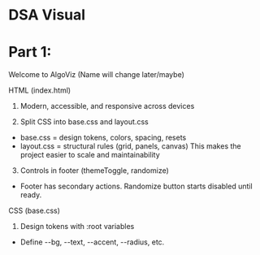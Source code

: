 # DSA Visual
# Part 1:
Welcome to AlgoViz (Name will change later/maybe)

HTML (index.html)
1. Modern, accessible, and responsive across devices

2. Split CSS into base.css and layout.css
 - base.css = design tokens, colors, spacing, resets
 - layout.css = structural rules (grid, panels, canvas)
This makes the project easier to scale and maintainability

3. Controls in footer (themeToggle, randomize)
 - Footer has secondary actions. Randomize button starts disabled until ready.

CSS (base.css)
1. Design tokens with :root variables
 - Define --bg, --text, --accent, --radius, etc.